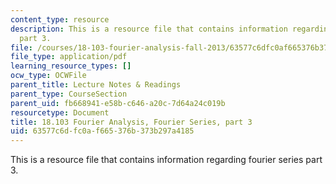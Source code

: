 ```yaml
---
content_type: resource
description: This is a resource file that contains information regarding fourier series
  part 3.
file: /courses/18-103-fourier-analysis-fall-2013/63577c6dfc0af665376b373b297a4185_MIT18_103F13_fseries3.pdf
file_type: application/pdf
learning_resource_types: []
ocw_type: OCWFile
parent_title: Lecture Notes & Readings
parent_type: CourseSection
parent_uid: fb668941-e58b-c646-a20c-7d64a24c019b
resourcetype: Document
title: 18.103 Fourier Analysis, Fourier Series, part 3
uid: 63577c6d-fc0a-f665-376b-373b297a4185
---
```

This is a resource file that contains information regarding fourier series part 3.

